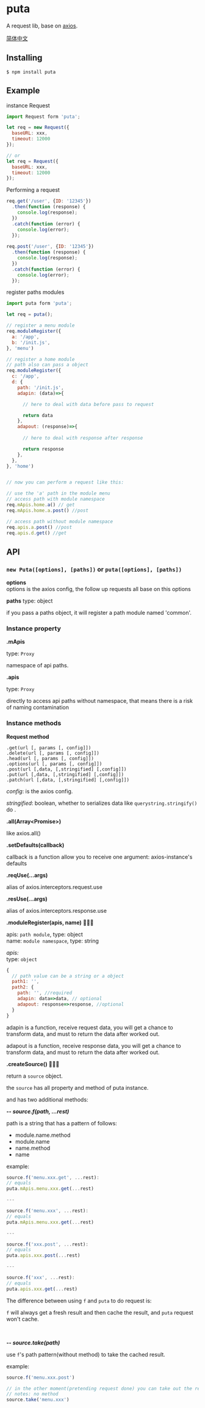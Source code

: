 # puta
A request lib, base on [axios](https://github.com/axios/axios).

[简体中文](./zh-cn-readme.md)

## Installing

```
$ npm install puta
```

## Example

instance Request

```js
import Request form 'puta';

let req = new Request({
  baseURL: xxx,
  timeout: 12000
});

// or
let req = Request({
  baseURL: xxx,
  timeout: 12000
});


```

Performing a request

```js
req.get('/user', {ID: '12345'})
  .then(function (response) {
    console.log(response);
  })
  .catch(function (error) {
    console.log(error);
  });
  
req.post('/user', {ID: '12345'})
  .then(function (response) {
    console.log(response);
  })
  .catch(function (error) {
    console.log(error);
  });


```

register paths modules

```js
import puta form 'puta';

let req = puta();

// register a menu module
req.moduleRegister({
  a: '/app',
  b: '/init.js',
}, 'menu')

// register a home module
// path also can pass a object 
req.moduleRegister({
  c: '/app',
  d: {
    path: '/init.js',
    adapin: (data)=>{

      // here to deal with data before pass to request

      return data
    },
    adapout: (response)=>{
      
      // here to deal with response after response

      return response
    },
  },
}, 'home')


// now you can perform a request like this:

// use the 'a' path in the module menu
// access path with module namespace
req.mApis.home.a() // get
req.mApis.home.a.post() //post

// access path without module namespace
req.apis.a.post() //post
req.apis.d.get() //get

```


## API

### `new Puta([options], [paths])`  or  `puta([options], [paths])`

**options**  
options is the axios config, the follow up requests all base on this options

**paths**  type: object

if you pass a paths object, it will register a path module named 'common'.

### Instance property

**.mApis**

type: `Proxy`

namespace of api paths.

**.apis**

type: `Proxy`

directly to access api paths without namespace, that means there is a risk of naming contamination

### Instance methods

**Request method**

`.get(url [, params [, config]])`   
`.delete(url [, params [, config]])`  
`.head(url [, params [, config]])`  
`.options(url [, params [, config]])`  
`.post(url [,data, [,stringified] [,config]])`  
`.put(url [,data, [,stringified] [,config]])`  
`.patch(url [,data, [,stringified] [,config]])`

*config*: is the axios config.  

*stringified*: boolean, whether to  serializes data like `querystring.stringify()` do .


**.all(Array\<Promise\>)**

like axios.all()

**.setDefaults(callback)**

callback is a function allow you to receive one argument: axios-instance's defaults


**.reqUse(...args)**

alias of axios.interceptors.request.use


**.resUse(...args)**

alias of axios.interceptors.response.use



**.moduleRegister(apis, name)** :sweet_potato::sweet_potato::sweet_potato:

apis: `path module`, type: object  
name: `module namespace`, type: string

*apis:*  
type: `object`

```js
{
  // path value can be a string or a object
  path1: '',  
  path2: {
    path: '', //required
    adapin: data=>data, // optional
    adapout: response=>response, //optional
  }
}
```

adapin is a function, receive request data, you will get a chance to transform data, and must to return the data after worked	out.

adapout is a function, receive response data, you will get a chance to transform data, and must to return the data after worked	out.

**.createSource()** :sweet_potato::sweet_potato::sweet_potato:

return a `source` object.

the `source` has all property and method of puta instance. 

and has two additional methods: 

**-- _source.f(path, ...rest)_** 

path is a string that has a pattern of follows:  

- module.name.method
- module.name
- name.method
- name

example:

```js
source.f('menu.xxx.get', ...rest):
// equals
puta.mApis.menu.xxx.get(...rest)

---

source.f('menu.xxx', ...rest):
// equals
puta.mApis.menu.xxx.get(...rest)

---

source.f('xxx.post', ...rest):
// equals
puta.apis.xxx.post(...rest)

---

source.f('xxx', ...rest):
// equals
puta.apis.xxx.get(...rest)

```
The difference between using `f` and `puta` to do request is: 

`f` will always get a fresh result and then cache the result, and `puta` request won't cache.

<br>

**-- _source.take(path)_**

use `f`'s path pattern(without method) to take the cached result.

example:

```js
source.f('menu.xxx.post')

// in the other moment(pretending request done) you can take out the result like this:
// notes: no method
source.take('menu.xxx')

```